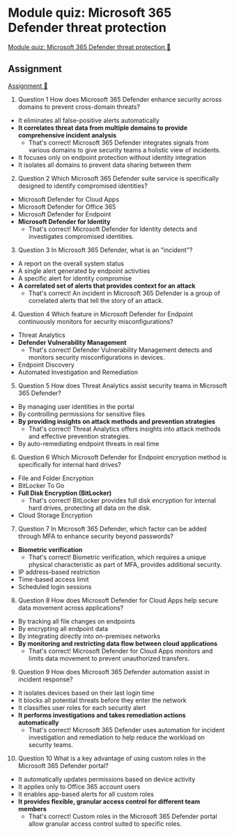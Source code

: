 # Module quiz: Microsoft 365 Defender threat protection

[Module quiz: Microsoft 365 Defender threat protection 🔗](https://www.coursera.org/learn/cybersecurity-solutions-and-microsoft-defender/assignment-submission/qmhDn/module-quiz-microsoft-365-defender-threat-protection)

## Assignment

[Assignment 🔗](https://www.coursera.org/learn/cybersecurity-solutions-and-microsoft-defender/assignment-submission/qmhDn/module-quiz-microsoft-365-defender-threat-protection/attempt)

1.  Question 1
    How does Microsoft 365 Defender enhance security across domains to prevent cross-domain threats?

- It eliminates all false-positive alerts automatically
- **It correlates threat data from multiple domains to provide comprehensive incident analysis**
  - That's correct! Microsoft 365 Defender integrates signals from various domains to give security teams a holistic view of incidents.
- It focuses only on endpoint protection without identity integration
- It isolates all domains to prevent data sharing between them

2. Question 2
   Which Microsoft 365 Defender suite service is specifically designed to identify compromised identities?

- Microsoft Defender for Cloud Apps
- Microsoft Defender for Office 365
- Microsoft Defender for Endpoint
- **Microsoft Defender for Identity**
  - That's correct! Microsoft Defender for Identity detects and investigates compromised identities.

3. Question 3
   In Microsoft 365 Defender, what is an "incident"?

- A report on the overall system status
- A single alert generated by endpoint activities
- A specific alert for identity compromise
- **A correlated set of alerts that provides context for an attack**
  - That's correct! An incident in Microsoft 365 Defender is a group of correlated alerts that tell the story of an attack.

4. Question 4
   Which feature in Microsoft Defender for Endpoint continuously monitors for security misconfigurations?

- Threat Analytics
- **Defender Vulnerability Management**
  - That's correct! Defender Vulnerability Management detects and monitors security misconfigurations in devices.
- Endpoint Discovery
- Automated Investigation and Remediation

5. Question 5
   How does Threat Analytics assist security teams in Microsoft 365 Defender?

- By managing user identities in the portal
- By controlling permissions for sensitive files
- **By providing insights on attack methods and prevention strategies**
  - That's correct! Threat Analytics offers insights into attack methods and effective prevention strategies.
- By auto-remediating endpoint threats in real time

6. Question 6
   Which Microsoft Defender for Endpoint encryption method is specifically for internal hard drives?

- File and Folder Encryption
- BitLocker To Go
- **Full Disk Encryption (BitLocker)**
  - That's correct! BitLocker provides full disk encryption for internal hard drives, protecting all data on the disk.
- Cloud Storage Encryption

7. Question 7
   In Microsoft 365 Defender, which factor can be added through MFA to enhance security beyond passwords?

- **Biometric verification**
  - That's correct! Biometric verification, which requires a unique physical characteristic as part of MFA, provides additional security.
- IP address-based restriction
- Time-based access limit
- Scheduled login sessions

8. Question 8
   How does Microsoft Defender for Cloud Apps help secure data movement across applications?

- By tracking all file changes on endpoints
- By encrypting all endpoint data
- By integrating directly into on-premises networks
- **By monitoring and restricting data flow between cloud applications**
  - That's correct! Microsoft Defender for Cloud Apps monitors and limits data movement to prevent unauthorized transfers.

9. Question 9
   How does Microsoft 365 Defender automation assist in incident response?

- It isolates devices based on their last login time
- It blocks all potential threats before they enter the network
- It classifies user roles for each security alert
- **It performs investigations and takes remediation actions automatically**
  - That's correct! Microsoft 365 Defender uses automation for incident investigation and remediation to help reduce the workload on security teams.

10. Question 10
    What is a key advantage of using custom roles in the Microsoft 365 Defender portal?

- It automatically updates permissions based on device activity
- It applies only to Office 365 account users
- It enables app-based alerts for all custom roles
- **It provides flexible, granular access control for different team members**
  - That's correct! Custom roles in the Microsoft 365 Defender portal allow granular access control suited to specific roles.

